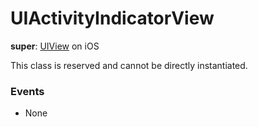 # UIActivityIndicatorView

**super**: [UIView](UIView.md) on iOS

This class is reserved and cannot be directly instantiated.

### Events

* None</ul>

</ul>

